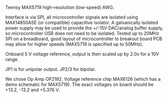 Teensy MAX5719 high-resolution (low-speed) AWG.

Interface is via SPI, all microcontroller signals are isolated using MAX14850ASE (or compatible) capacitive isolator. A galvanically isolated power supply may be used to provide the +/-15V DAC/analog buffer supply, so microcontroller USB does not need to be isolated.
Tested up to 20MHz SPI on a breadboard, good layout of microcontroller to breakout board PCB may allow for higher speeds (MAX5719 is specified up to 50MHz).

Onboard 5 V voltage reference, output is then scaled up by 2.0x for a 10V range.

JP1 is for unipolar output. JP2/3 for bipolar.

We chose Op Amp OP2192. Voltage reference chip MAX6126 (which has a demo schematic for MAX5719). The exact voltages on board should be +13.2, -13.2 and +5.376 V.

